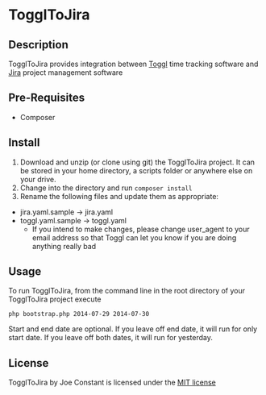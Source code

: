 TogglToJira
===========

## Description ##
TogglToJira provides integration between [Toggl](http://toggl.com) time tracking software and
[Jira](https://www.atlassian.com/software/jira) project management software

## Pre-Requisites ##
* Composer

## Install ##
1. Download and unzip (or clone using git) the TogglToJira project. It can be stored in your home directory,
   a scripts folder or anywhere else on your drive.
2. Change into the directory and run `composer install`
3. Rename the following files and update them as appropriate:
  * jira.yaml.sample -> jira.yaml
  * toggl.yaml.sample -> toggl.yaml
    * If you intend to make changes, please change user_agent to your email address so that Toggl can let you
      know if you are doing anything really bad

## Usage ##
To run TogglToJira, from the command line in the root directory of your TogglToJira project execute 
```
php bootstrap.php 2014-07-29 2014-07-30
```
Start and end date are optional.  If you leave off end date, it will run for only start date.  If you leave off both dates, it will run for yesterday.

## License ##
TogglToJira by Joe Constant is licensed under the [MIT license](http://opensource.org/licenses/MIT)
